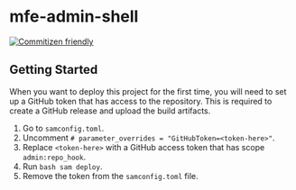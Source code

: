 # mfe-admin-shell

[![Commitizen friendly](https://img.shields.io/badge/commitizen-friendly-brightgreen.svg)](http://commitizen.github.io/cz-cli/)

## Getting Started

When you want to deploy this project for the first time, you will need to set up a GitHub token that has access to the repository. This is required to create a GitHub release and upload the build artifacts.

1. Go to `samconfig.toml`.
2. Uncomment `# parameter_overrides = "GitHubToken=<token-here>"`.
3. Replace `<token-here>` with a GitHub access token that has scope `admin:repo_hook`.
4. Run `bash sam deploy`.
5. Remove the token from the `samconfig.toml` file.
